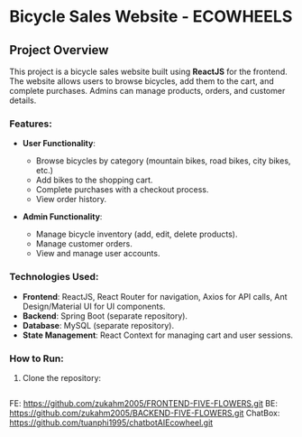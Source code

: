 # Bicycle Sales Website - ECOWHEELS

## Project Overview
This project is a bicycle sales website built using **ReactJS** for the frontend. The website allows users to browse bicycles, add them to the cart, and complete purchases. Admins can manage products, orders, and customer details.

### Features:
- **User Functionality**: 
  - Browse bicycles by category (mountain bikes, road bikes, city bikes, etc.)
  - Add bikes to the shopping cart.
  - Complete purchases with a checkout process.
  - View order history.
  
- **Admin Functionality**: 
  - Manage bicycle inventory (add, edit, delete products).
  - Manage customer orders.
  - View and manage user accounts.

### Technologies Used:
- **Frontend**: ReactJS, React Router for navigation, Axios for API calls, Ant Design/Material UI for UI components.
- **Backend**: Spring Boot (separate repository).
- **Database**: MySQL (separate repository).
- **State Management**: React Context for managing cart and user sessions.

### How to Run:
1. Clone the repository: 
   ```bash
 FE:  https://github.com/zukahm2005/FRONTEND-FIVE-FLOWERS.git
BE: https://github.com/zukahm2005/BACKEND-FIVE-FLOWERS.git
ChatBox: https://github.com/tuanphi1995/chatbotAIEcowheel.git
